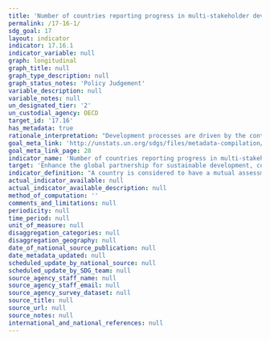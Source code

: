 ```yaml
---
title: 'Number of countries reporting progress in multi-stakeholder development effectiveness monitoring frameworks that support the achievement of the sustainable development goals'
permalink: /17-16-1/
sdg_goal: 17
layout: indicator
indicator: 17.16.1
indicator_variable: null
graph: longitudinal
graph_title: null
graph_type_description: null
graph_status_notes: 'Policy Judgement'
variable_description: null
variable_notes: null
un_designated_tier: '2'
un_custodial_agency: OECD
target_id: '17.16'
has_metadata: true
rationale_interpretation: "Development processes are driven by the contributions and the concerted efforts of multiple actors, including government authorities, providers of development co-operation, the private sector, civil society and others. Strong multi-stakeholder partnerships provide an enabling environment for greater development effectiveness. In this regard, mutual accountability in between the relevant stakeholders participating in development efforts can enhance the quality and strength of these partnerships. \nMutual assessment reviews are national exercises that engage both developing country authorities and providers of development co-operation, as well as other stakeholders, at the senior level in a mutual performance review. These reviews should ideally be conducted through inclusive dialogues involving a broad range of government ministries; providers of development co-operation (including bilateral, multilateral, and global initiatives); as well as other stakeholders, including parliamentarians, local governments, the private sector, and civil society organisations (referred to as \"non-executive\" stakeholders). These assessments should be done regularly (every one to two years)."
goal_meta_link: 'http://unstats.un.org/sdgs/files/metadata-compilation/Metadata-Goal-17.pdf'
goal_meta_link_page: 28
indicator_name: 'Number of countries reporting progress in multi-stakeholder development effectiveness monitoring frameworks that support the achievement of the sustainable development goals'
target: 'Enhance the global partnership for sustainable development, complemented by multi-stakeholder partnerships that mobilize and share knowledge, expertise, technology and financial resources, to support the achievement of the sustainable development goals in all countries, in particular developing countries.'
indicator_definition: "A country is considered to have a mutual assessment of progress in place when at least 4 out of 5 of the following criteria are met: \tAn aid policy or partnership policy defines the country's development co-operation priorities. \tNational targets for effective development co-operation exist for both the developing country government and providers of development co-operation. \tProgress has been assessed regularly and jointly by government and providers at the senior level in the past two years. \tLocal governments and non-executive stakeholders have been actively involved in these reviews. \tThe comprehensive results of the review have been made public in a timely manner."
actual_indicator_available: null
actual_indicator_available_description: null
method_of_computation: ''
comments_and_limitations: null
periodicity: null
time_period: null
unit_of_measure: null
disaggregation_categories: null
disaggregation_geography: null
date_of_national_source_publication: null
date_metadata_updated: null
scheduled_update_by_national_source: null
scheduled_update_by_SDG_team: null
source_agency_staff_name: null
source_agency_staff_email: null
source_agency_survey_dataset: null
source_title: null
source_url: null
source_notes: null
international_and_national_references: null
---
```

